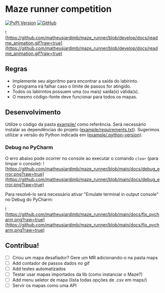 # Maze runner competition

[![PyPI Version](https://img.shields.io/pypi/v/maze_runner.svg?style=flat-square)](https://pypi.python.org/p/maze_runner)
[![GitHub](https://img.shields.io/badge/github-%23121011.svg?style=flat-square&logo=github&logoColor=white)](https://github.com/matheusjardimb/maze_runner/)

![https://github.com/matheusjardimb/maze_runner/blob/develop/docs/readme_animation.gif?raw=true](https://github.com/matheusjardimb/maze_runner/blob/develop/docs/readme_animation.gif?raw=true)

## Regras

- Implemente seu algorítmo para encontrar a saída do labirinto.
- O programa irá falhar caso o limite de passos for atingido.
- Todos os labirintos possuem uma (ou mais) saída(s) válida(s).
- O mesmo código-fonte deve funcionar para todos os mapas.

## Desenvolvimento

Utilize o código da pasta [example/](example/) como referência. Será necessário instalar as
dependências do projeto ([example/requirements.txt](example/requirements.txt)). Sugerimos utilizar a versão do Python
indicada em ([example/.python-version](example/.python-version)).

### Debug no PyCharm

O erro abaixo pode ocorrer no console ao executar o comando `clear` (para limpar o console):
![https://github.com/matheusjardimb/maze_runner/blob/main/docs/debug_error.png?raw=true](https://github.com/matheusjardimb/maze_runner/blob/main/docs/debug_error.png?raw=true)

Para resolvê-lo será necessário ativar "Emulate terminal in output console" no Debug do PyCharm:

![https://github.com/matheusjardimb/maze_runner/blob/main/docs/fix_pycharm.png?raw=true](https://github.com/matheusjardimb/maze_runner/blob/main/docs/fix_pycharm.png?raw=true)

## Contribua!

- [ ] Criou um mapa desafiador? Gere um MR adicionando-o na pasta maps
- [ ] Add contador de passos dados no gif
- [ ] Add testes automatizados
- [ ] Testar usar mapas importados da lib (como instanciar o Maze?)
- [ ] Add menu seletor de mapa (lista todas opções de .csv em maps/)
- [ ] Servir os mapas como uma API
